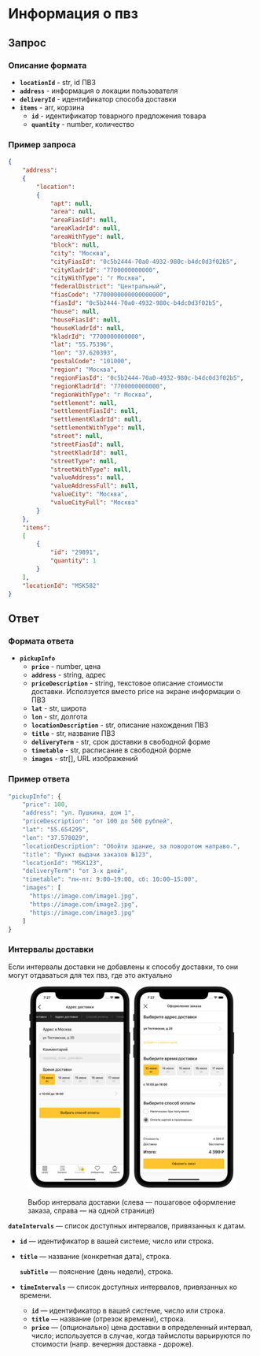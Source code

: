 # Информация о пвз

## Запрос

### Описание формата

* **`locationId`** - str, id ПВЗ
* **`address`** - информация о локации пользователя
* **`deliveryId`** - идентификатор способа доставки
* **`items`** - arr, корзина
  * **`id`** - идентификатор товарного предложения товара
  * **`quantity`** - number, количество

### Пример запроса

```json
{
    "address":
    {
        "location":
        {
            "apt": null,
            "area": null,
            "areaFiasId": null,
            "areaKladrId": null,
            "areaWithType": null,
            "block": null,
            "city": "Москва",
            "cityFiasId": "0c5b2444-70a0-4932-980c-b4dc0d3f02b5",
            "cityKladrId": "7700000000000",
            "cityWithType": "г Москва",
            "federalDistrict": "Центральный",
            "fiasCode": "7700000000000000000",
            "fiasId": "0c5b2444-70a0-4932-980c-b4dc0d3f02b5",
            "house": null,
            "houseFiasId": null,
            "houseKladrId": null,
            "kladrId": "7700000000000",
            "lat": "55.75396",
            "lon": "37.620393",
            "postalCode": "101000",
            "region": "Москва",
            "regionFiasId": "0c5b2444-70a0-4932-980c-b4dc0d3f02b5",
            "regionKladrId": "7700000000000",
            "regionWithType": "г Москва",
            "settlement": null,
            "settlementFiasId": null,
            "settlementKladrId": null,
            "settlementWithType": null,
            "street": null,
            "streetFiasId": null,
            "streetKladrId": null,
            "streetType": null,
            "streetWithType": null,
            "valueAddress": null,
            "valueAddressFull": null,
            "valueCity": "Москва",
            "valueCityFull": "Москва"
        }
    },
    "items":
    [
        {
            "id": "29891",
            "quantity": 1
        }
    ],
    "locationId": "MSK582"
}
```

## Ответ

### Формата ответа

* **`pickupInfo`**
  * **`price`** - number, цена
  * **`address`** - string, адрес
  * **`priceDescription`** - string, текстовое описание стоимости доставки. Исползуется вместо price на экране информации о ПВЗ
  * **`lat`** - str, широта
  * **`lon`** - str, долгота
  * **`locationDescription`** - str, описание нахождения ПВЗ
  * **`title`** - str, название ПВЗ
  * **`deliveryTerm`** - str, срок доставки в свободной форме
  * **`timetable`** - str, расписание в свободной форме
  * **`images`** - str\[], URL изображений

### Пример ответа

```javascript
"pickupInfo": {
    "price": 100,
    "address": "ул. Пушкина, дом 1",
    "priceDescription": "от 100 до 500 рублей",
    "lat": "55.654295",
    "lon": "37.578029",
    "locationDescription": "Обойти здание, за поворотом направо.",
    "title": "Пункт выдачи заказов №123",
    "locationId": "MSK123",
    "deliveryTerm": "от 3-х дней",
    "timetable": "пн-пт: 9:00–19:00, сб: 10:00–15:00",
    "images": [
      "https://image.com/image1.jpg",
      "https://image.com/image2.jpg",
      "https://image.com/image3.jpg"
    ]
}
```

### Интервалы доставки

Если интервалы доставки не добавлены к способу доставки, то они могут отдаваться для тех пвз, где это актуально

<figure><img src="../../.gitbook/assets/untitled(1).png" alt=""><figcaption><p>Выбор интервала доставки (слева — пошаговое оформление заказа, справа — на одной странице)</p></figcaption></figure>

**`dateIntervals`** — список доступных интервалов, привязанных к датам.

* **`id`** — идентификатор в вашей системе, число или строка.
*   **`title`** — название (конкретная дата), строка.

    **`subTitle`** — пояснение (день недели), строка.
* **`timeIntervals`** — список доступных интервалов, привязанных ко времени.
  * **`id`** — идентификатор в вашей системе, число или строка.
  * **`title`** — название (отрезок времени), строка.
  * **`price`** — (опционально) цена доставки в определенный интервал, число; используется в случае, когда таймслоты варьируются по стоимости (напр. вечерняя доставка - дороже).
